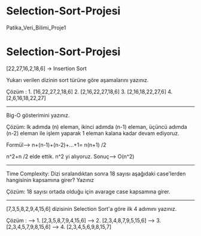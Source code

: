 # Selection-Sort-Projesi
Patika_Veri_Bilimi_Proje1
# Selection-Sort-Projesi

[22,27,16,2,18,6] -> Insertion Sort

Yukarı verilen dizinin sort türüne göre aşamalarını yazınız.

Çözüm :  1. [16,22,27,2,18,6]
         2. [2,16,22,27,18,6]
         3. [2,16,18,22,27,6]
         4. [2,6,16,18,22,27]
          
----------------------------------------------------------------------
Big-O gösterimini yazınız.

Çözüm: lk adımda (n) eleman, ikinci adımda (n-1) eleman, üçüncü adımda (n-2) eleman ile işlem yaparak 1 eleman kalana kadar devam ediyoruz.

Formül--> n+(n-1)+(n-2)+...+1= n(n+1) /2

n^2+n /2 elde ettik. n^2 yi alıyoruz. Sonuç--> O(n^2)

---------------------------------------------------------------------------------------

Time Complexity: Dizi sıralandıktan sonra 18 sayısı aşağıdaki case'lerden hangisinin kapsamına girer? Yazınız

Çözüm: 18 sayısı ortada olduğu için avarage case kapsamına girer.

-----------------------------------------------------------------------------
[7,3,5,8,2,9,4,15,6] dizisinin Selection Sort'a göre ilk 4 adımını yazınız.

Çözüm :   --> 1.  [2,3,5,8,7,9,4,15,6] 
          --> 2.  [2,3,4,8,7,9,5,15,6] 
          --> 3.  [2,3,4,5,7,9,8,15,6]
          --> 4.  [2,3,4,5,6,9,8,15,7] 
          
